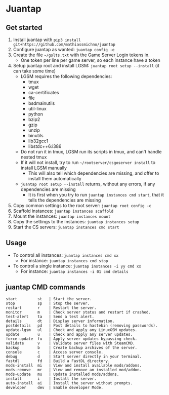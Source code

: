 
# Juantap 

## Get started

1. Install juantap with `pip3 install git+https://github.com/mathiassmichno/juantap`
2. Configure juantap as wanted: `juantap config -e`
3. Create the file `~/gslts.txt` with the Game Server Login tokens in.
   * One token per line per game server, so each instance have a token
4. Setup juantap root and install LGSM: `juantap root setup --install` (it can take some time)
   * LGSM requires the following dependencies:
       * tmux
       * wget
       * ca-certificates
       * file
       * bsdmainutils
       * util-linux
       * python
       * bzip2
       * gzip
       * unzip
       * binutils
       * lib32gcc1
       * libstdc++6:i386
   * Do not run it in tmux, LGSM run its scripts in tmux, and can't handle nested tmux
   * If it will not install, try to run `~/rootserver/csgoserver install` to install LGSM manually
      * Thís will also tell which dependencies are missing, and offer to install them automatically
   * `juantap root setup --install` returns, without any errors, if any dependencies are missing
      * It is first when you try to run `juantap instances cmd start`, that it tells the dependencies are missing
5. Copy common settings to the root server: `juantap root config -c`
6. Scaffold instances: `juantap instances scaffold`
7. Mount the instances: `juantap instances mount`
8. Copy the settings to the instances: `juantap instances setup`	
9. Start the CS servers: `juantap instances cmd start`

## Usage
* To control all instances: `juantap instances cmd xx`
   * For instance:  `juantap instances cmd stop`
* To control a single instance: `juantap instances -i yy cmd xx`
   * For instance: `juantap instances -i 01 cmd details`

## juantap CMD commands
```
start         st   | Start the server.
stop          sp   | Stop the server.
restart       r    | Restart the server.
monitor       m    | Check server status and restart if crashed.
test-alert    ta   | Send a test alert.
details       dt   | Display server information.
postdetails   pd   | Post details to hastebin (removing passwords).
update-lgsm   ul   | Check and apply any LinuxGSM updates.
update        u    | Check and apply any server updates.
force-update  fu   | Apply server updates bypassing check.
validate      v    | Validate server files with SteamCMD.
backup        b    | Create backup archives of the server.
console       c    | Access server console.
debug         d    | Start server directly in your terminal.
fastdl        fd   | Build a FastDL directory.
mods-install  mi   | View and install available mods/addons.
mods-remove   mr   | View and remove an installed mod/addon.
mods-update   mu   | Update installed mods/addons.
install       i    | Install the server.
auto-install  ai   | Install the server without prompts.
developer     dev  | Enable developer Mode.

```


